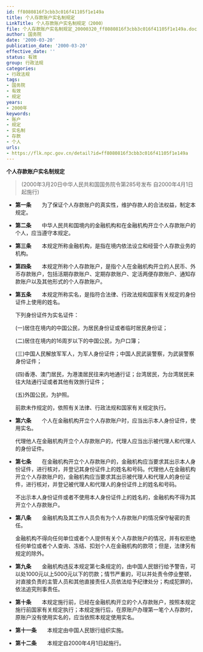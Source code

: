 ```yaml
---
id: ff8080816f3cbb3c016f41105f1e149a
title: 个人存款账户实名制规定
LinkTitle: 个人存款账户实名制规定（2000）
file: 个人存款账户实名制规定_20000320_ff8080816f3cbb3c016f41105f1e149a.docx
author: 国务院
date: '2000-03-20'
publication_date: '2000-03-20'
effective_date: ''
status: 有效
group: 行政法规
categories:
- 行政法规
tags:
- 国务院
- 有效
- 规定
years:
- 2000年
keywords:
- 账户
- 规定
- 实名制
- 存款
- 个人
urls:
- https://flk.npc.gov.cn/detail?id=ff8080816f3cbb3c016f41105f1e149a
---
```


**个人存款账户实名制规定**

> (2000年3月20日中华人民共和国国务院令第285号发布 自2000年4月1日起施行)

- **第一条**　　为了保证个人存款账户的真实性，维护存款人的合法权益，制定本规定。

- **第二条**　　中华人民共和国境内的金融机构和在金融机构开立个人存款账户的个人，应当遵守本规定。

- **第三条**　　本规定所称金融机构，是指在境内依法设立和经营个人存款业务的机构。

- **第四条**　　本规定所称个人存款账户，是指个人在金融机构开立的人民币、外币存款账户，包括活期存款账户、定期存款账户、定活两便存款账户、通知存款账户以及其他形式的个人存款账户。

- **第五条**　　本规定所称实名，是指符合法律、行政法规和国家有关规定的身份证件上使用的姓名。

  下列身份证件为实名证件：

  (一)居住在境内的中国公民，为居民身份证或者临时居民身份证；

  (二)居住在境内的16周岁以下的中国公民，为户口簿；

  (三)中国人民解放军军人，为军人身份证件；中国人民武装警察，为武装警察身份证件；

  (四)香港、澳门居民，为港澳居民往来内地通行证；台湾居民，为台湾居民来往大陆通行证或者其他有效旅行证件；

  (五)外国公民，为护照。

  前款未作规定的，依照有关法律、行政法规和国家有关规定执行。

- **第六条**　　个人在金融机构开立个人存款账户时，应当出示本人身份证件，使用实名。

  代理他人在金融机构开立个人存款账户的，代理人应当出示被代理人和代理人的身份证件。

- **第七条**　　在金融机构开立个人存款账户的，金融机构应当要求其出示本人身份证件，进行核对，并登记其身份证件上的姓名和号码。代理他人在金融机构开立个人存款账户的，金融机构应当要求其出示被代理人和代理人的身份证件，进行核对，并登记被代理人和代理人的身份证件上的姓名和号码。

  不出示本人身份证件或者不使用本人身份证件上的姓名的，金融机构不得为其开立个人存款账户。

- **第八条**　　金融机构及其工作人员负有为个人存款账户的情况保守秘密的责任。

  金融机构不得向任何单位或者个人提供有关个人存款账户的情况，并有权拒绝任何单位或者个人查询、冻结、扣划个人在金融机构的款项；但是，法律另有规定的除外。

- **第九条**　　金融机构违反本规定第七条规定的，由中国人民银行给予警告，可以处1000元以上5000元以下的罚款；情节严重的，可以并处责令停业整顿，对直接负责的主管人员和其他直接责任人员依法给予纪律处分；构成犯罪的，依法追究刑事责任。

- **第十条**　　本规定施行前，已经在金融机构开立的个人存款账户，按照本规定施行前国家有关规定执行；本规定施行后，在原账户办理第一笔个人存款时，原账户没有使用实名的，应当依照本规定使用实名。

- **第十一条**　　本规定由中国人民银行组织实施。

- **第十二条**　　本规定自2000年4月1日起施行。
